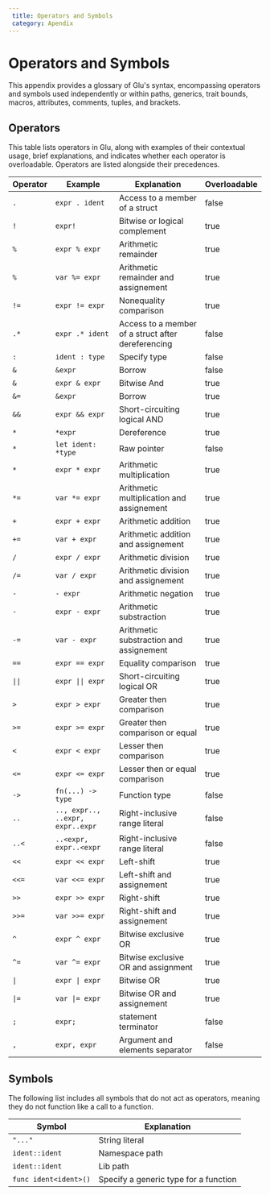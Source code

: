 ```yaml
---
 title: Operators and Symbols
 category: Apendix
---
```


# Operators and Symbols
This appendix provides a glossary of Glu's syntax, encompassing operators
and symbols used independently or within paths, generics, trait bounds,
macros, attributes, comments, tuples, and brackets.

## Operators
This table lists operators in Glu, along with examples of their contextual
usage, brief explanations, and indicates whether each operator is
overloadable. Operators are listed alongside their precedences.

| Operator | Example  | Explanation | Overloadable |
|----------|----------|-------------|--------------|
| `.` | `expr . ident` | Access to a member of a struct | false |
| `!` | `expr!` | Bitwise or logical complement | true |
| `%` | `expr % expr` | Arithmetic remainder | true |
| `%` | `var %= expr` | Arithmetic remainder and assignement | true |
| `!=` | `expr != expr` | Nonequality comparison | true |
| `.*` | `expr .* ident`  | Access to a member of a struct after dereferencing | false |
| `:` | `ident : type` | Specify type | false |
| `&` | `&expr` | Borrow | false |
| `&` | `expr & expr` | Bitwise And | true |
| `&=` | `&expr` | Borrow | true |
| `&&` | `expr && expr` | Short-circuiting logical AND | true |
| `*` | `*expr` | Dereference | true |
| `*` | `let ident: *type` | Raw pointer | false |
| `*` | `expr * expr` | Arithmetic multiplication | true |
| `*=` | `var *= expr` | Arithmetic multiplication and assignement | true |
| `+` | `expr + expr` | Arithmetic addition | true |
| `+=` | `var + expr` | Arithmetic addition and assignement | true |
| `/` | `expr / expr` | Arithmetic division | true |
| `/=` | `var / expr` | Arithmetic division and assignement | true |
| `-` | `- expr` | Arithmetic negation | true |
| `-` | `expr - expr` | Arithmetic substraction | true |
| `-=` | `var - expr` | Arithmetic substraction and assignement | true |
| `==` | `expr == expr` | Equality comparison | true |
| `\|\|` | `expr \|\| expr` | Short-circuiting logical OR | true |
| `>` | `expr > expr` | Greater then comparison | true |
| `>=` | `expr >= expr` | Greater then comparison or equal | true |
| `<` | `expr < expr` | Lesser then comparison | true |
| `<=` | `expr <= expr` | Lesser then or equal comparison | true |
| `->` | `fn(...) -> type` | Function type | false |
| `..` | `.., expr.., ..expr, expr..expr` | Right-inclusive range literal | false |
| `..<` | `..<expr, expr..<expr` | Right-inclusive range literal | false |
| `<<` | `expr << expr` | Left-shift | true |
| `<<=` | `var <<= expr` | Left-shift and assignement | true |
| `>>` | `expr >> expr` | Right-shift | true |
| `>>=` | `var >>= expr` | Right-shift and assignement | true |
| `^` | `expr ^ expr` | Bitwise exclusive OR | true |
| `^=` | `var ^= expr` | Bitwise exclusive OR and assignment | true |
| `\|` | `expr \| expr` | Bitwise OR | true |
| `\|=` | `var \|= expr` | Bitwise OR and assignement | true |
| `;` | `expr;` | statement terminator | false |
| `,` | `expr, expr` | Argument and elements separator | false |

## Symbols
The following list includes all symbols that do not act as operators,
meaning they do not function like a call to a function.

| Symbol | Explanation |
|----------|----------|
| `"..."` | String literal |
| `ident::ident` | Namespace path |
| `ident::ident` | Lib path |
| `func ident<ident>()` | Specify a generic type for a function |
